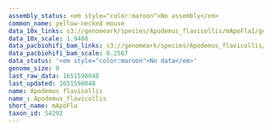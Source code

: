 ```yaml
---
assembly_status: <em style="color:maroon">No assembly</em>
common_name: yellow-necked mouse
data_10x_links: s3://genomeark/species/Apodemus_flavicollis/mApoFla1/genomic_data/10x/<br>
data_10x_scale: 1.9488
data_pacbiohifi_bam_links: s3://genomeark/species/Apodemus_flavicollis/mApoFla1/genomic_data/pacbio_hifi/<br>
data_pacbiohifi_bam_scale: 0.2567
data_status: '<em style="color:maroon">No data</em>'
genome_size: 0
last_raw_data: 1651598048
last_updated: 1651598048
name: Apodemus flavicollis
name_: Apodemus_flavicollis
short_name: mApoFla
taxon_id: 54292
---
```

